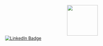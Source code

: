 <div id="header" align="center">
  <img src="https://media.giphy.com/media/StKiS6x698JAl9d6cx/giphy.gif" width="100" align="center"/>
</div>
<div id="badges">
  <a href="https://vk.com/olejjon_123" align="center">
    <img src="https://img.shields.io/badge/VK-blue?style=for-the-badge&logo=linkedin&logoColor=white" alt="LinkedIn Badge" />
  </a>
</div>
<img src="https://komarev.com/ghpvc/?username=olejjon&style=flat-square&color=blue" alt=""/>

